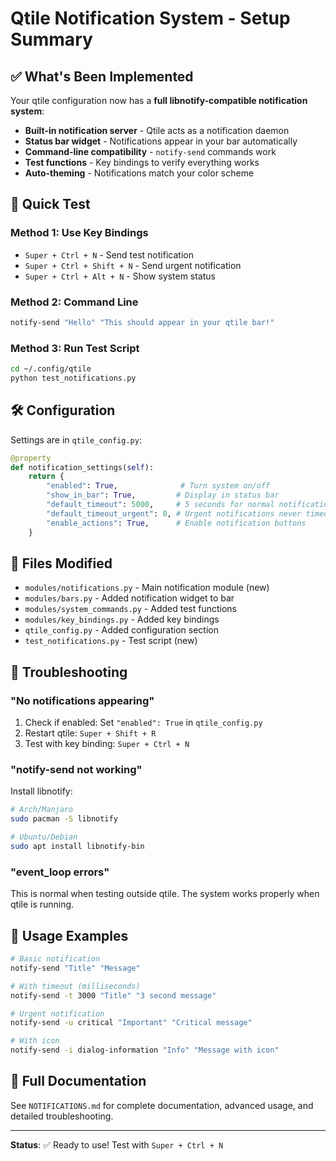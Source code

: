 # Qtile Notification System - Setup Summary

## ✅ What's Been Implemented

Your qtile configuration now has a **full libnotify-compatible notification system**:

- **Built-in notification server** - Qtile acts as a notification daemon
- **Status bar widget** - Notifications appear in your bar automatically  
- **Command-line compatibility** - `notify-send` commands work
- **Test functions** - Key bindings to verify everything works
- **Auto-theming** - Notifications match your color scheme

## 🧪 Quick Test

### Method 1: Use Key Bindings
- `Super + Ctrl + N` - Send test notification
- `Super + Ctrl + Shift + N` - Send urgent notification  
- `Super + Ctrl + Alt + N` - Show system status

### Method 2: Command Line
```bash
notify-send "Hello" "This should appear in your qtile bar!"
```

### Method 3: Run Test Script
```bash
cd ~/.config/qtile
python test_notifications.py
```

## 🛠️ Configuration

Settings are in `qtile_config.py`:

```python
@property
def notification_settings(self):
    return {
        "enabled": True,              # Turn system on/off
        "show_in_bar": True,         # Display in status bar
        "default_timeout": 5000,     # 5 seconds for normal notifications
        "default_timeout_urgent": 0, # Urgent notifications never timeout
        "enable_actions": True,      # Enable notification buttons
    }
```

## 🔧 Files Modified

- `modules/notifications.py` - Main notification module (new)
- `modules/bars.py` - Added notification widget to bar
- `modules/system_commands.py` - Added test functions
- `modules/key_bindings.py` - Added key bindings
- `qtile_config.py` - Added configuration section
- `test_notifications.py` - Test script (new)

## 🚨 Troubleshooting

### "No notifications appearing"
1. Check if enabled: Set `"enabled": True` in `qtile_config.py`
2. Restart qtile: `Super + Shift + R`
3. Test with key binding: `Super + Ctrl + N`

### "notify-send not working"  
Install libnotify:
```bash
# Arch/Manjaro
sudo pacman -S libnotify

# Ubuntu/Debian  
sudo apt install libnotify-bin
```

### "event_loop errors"
This is normal when testing outside qtile. The system works properly when qtile is running.

## 🎯 Usage Examples

```bash
# Basic notification
notify-send "Title" "Message"

# With timeout (milliseconds)
notify-send -t 3000 "Title" "3 second message"

# Urgent notification
notify-send -u critical "Important" "Critical message"

# With icon
notify-send -i dialog-information "Info" "Message with icon"
```

## 📖 Full Documentation

See `NOTIFICATIONS.md` for complete documentation, advanced usage, and detailed troubleshooting.

---

**Status**: ✅ Ready to use! Test with `Super + Ctrl + N`
